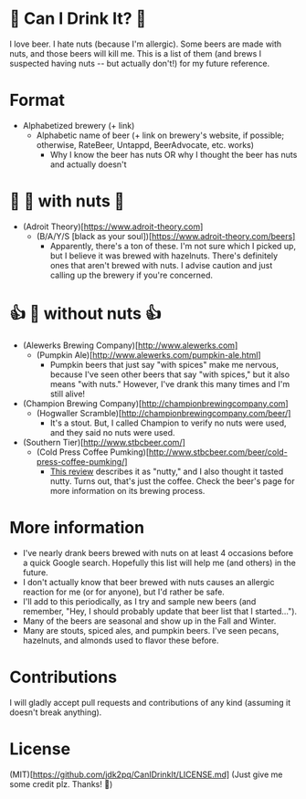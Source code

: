 # :beers: Can I Drink It? :beer:
I love beer. I hate nuts (because I'm allergic). Some beers are made with nuts, and those beers will kill me. This is a list of them (and brews I suspected having nuts -- but actually don't!) for my future reference.

# Format
- Alphabetized brewery (+ link)
  - Alphabetic name of beer (+ link on brewery's website, if possible; otherwise, RateBeer, Untappd, BeerAdvocate, etc. works)
    - Why I know the beer has nuts OR why I thought the beer has nuts and actually doesn't

# :no_entry_sign: :beer: with nuts :no_entry_sign:
- (Adroit Theory)[https://www.adroit-theory.com]
  - (B/A/Y/S [black as your soul])[https://www.adroit-theory.com/beers]
    - Apparently, there's a ton of these. I'm not sure which I picked up, but I believe it was brewed with hazelnuts. There's definitely ones that aren't brewed with nuts. I advise caution and just calling up the brewery if you're concerned.

# :thumbsup: :beer: without nuts :thumbsup:
- (Alewerks Brewing Company)[http://www.alewerks.com]
  - (Pumpkin Ale)[http://www.alewerks.com/pumpkin-ale.html]
    - Pumpkin beers that just say "with spices" make me nervous, because I've seen other beers that say "with spices," but it also means "with nuts." However, I've drank this many times and I'm still alive!
- (Champion Brewing Company)[http://championbrewingcompany.com]
  - (Hogwaller Scramble)[http://championbrewingcompany.com/beer/]
    - It's a stout. But, I called Champion to verify no nuts were used, and they said no nuts were used. 
- (Southern Tier)[http://www.stbcbeer.com/]
  - (Cold Press Coffee Pumking)[http://www.stbcbeer.com/beer/cold-press-coffee-pumking/]
    - [This review](http://beerstreetjournal.com/southern-tier-cold-press-coffee-pumking/) describes it as "nutty," and I also thought it tasted nutty. Turns out, that's just the coffee. Check the beer's page for more information on its brewing process.
    
# More information
- I've nearly drank beers brewed with nuts on at least 4 occasions before a quick Google search. Hopefully this list will help me (and others) in the future.
- I don't actually know that beer brewed with nuts causes an allergic reaction for me (or for anyone), but I'd rather be safe.
- I'll add to this periodically, as I try and sample new beers (and remember, "Hey, I should probably update that beer list that I started...").
- Many of the beers are seasonal and show up in the Fall and Winter. 
- Many are stouts, spiced ales, and pumpkin beers. I've seen pecans, hazelnuts, and almonds used to flavor these before.

# Contributions
I will gladly accept pull requests and contributions of any kind (assuming it doesn't break anything).

# License
(MIT)[https://github.com/jdk2pq/CanIDrinkIt/LICENSE.md] (Just give me some credit plz. Thanks! :beers:)
